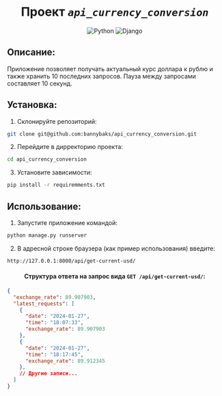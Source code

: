 <div align=center>

  # Проект *`api_currency_conversion`*

  ![Python](https://img.shields.io/badge/python-3670A0?style=for-the-badge&logo=python&logoColor=ffdd54)
  ![Django](https://img.shields.io/badge/django-%23092E20.svg?style=for-the-badge&logo=django&logoColor=white)
  
</div>

## Описание:
Приложение позволяет получать актуальный курс доллара к рублю и также хранить 10 последних запросов.
Пауза между запросами составляет 10 секунд.

## Установка:
1. Склонируйте репозиторий:
```bash
git clone git@github.com:bannybaks/api_currency_conversion.git
```
2. Перейдите в дирректорию проекта:
```bash
cd api_currency_conversion
```
3. Установите зависимости:
```bash
pip install -r requiremments.txt
```

## Использование:
1. Запустите приложение командой:
```bash
python manage.py runserver
```
2. В адресной строке браузера (как пример использования) введите:
```html
http://127.0.0.1:8000/api/get-current-usd/
```
<div align=center>

#### Структура ответа на запрос вида `GET /api/get-current-usd/`:

</div>

```json
{
  "exchange_rate": 89.907903,
  "latest_requests": [
    {
      "date": "2024-01-27",
      "time": "18:07:33",
      "exchange_rate": 89.907903
    },
    {
      "date": "2024-01-27",
      "time": "18:17:45",
      "exchange_rate": 89.912345
    },
    // Другие записи...
  ]
}

```





